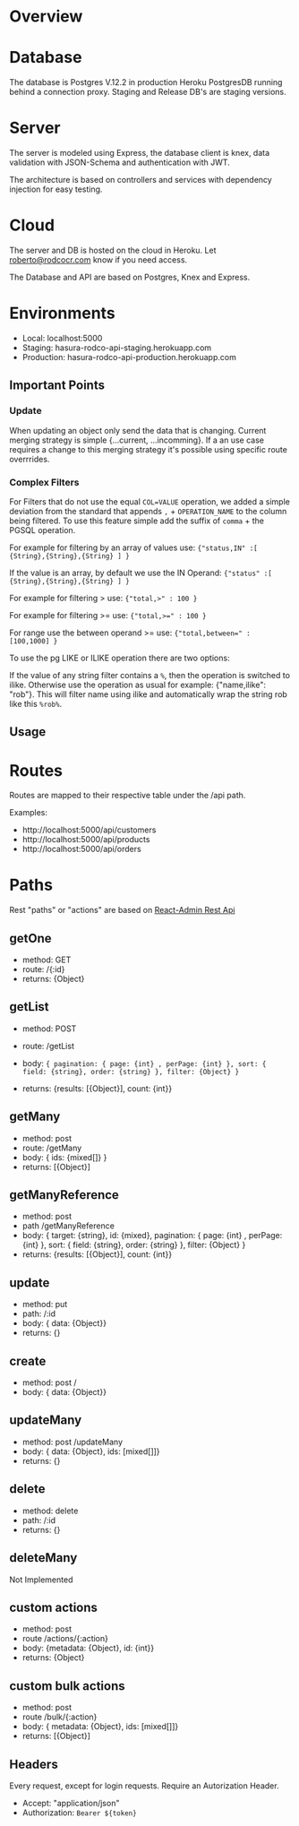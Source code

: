 # Overview

# Database

The database is Postgres V.12.2 in production Heroku PostgresDB running behind a connection proxy. Staging and Release DB's are staging versions.

# Server

The server is modeled using Express, the database client is knex, data validation with JSON-Schema and authentication with JWT.

The architecture is based on controllers and services with dependency injection for easy testing.

# Cloud

The server and DB is hosted on the cloud in Heroku. Let roberto@rodcocr.com know if you need access.

The Database and API are based on Postgres, Knex and Express.

# Environments

- Local: localhost:5000
- Staging: hasura-rodco-api-staging.herokuapp.com
- Production: hasura-rodco-api-production.herokuapp.com

## Important Points

### Update

When updating an object only send the data that is changing. Current merging strategy is simple {...current, ...incomming}. If a an use case requires a change to this merging strategy it's possible using specific route overrrides.

### Complex Filters

For Filters that do not use the equal `COL=VALUE` operation, we added a simple deviation from the standard that appends `,` + `OPERATION_NAME` to the column being filtered. To use this feature simple add the suffix of `comma` + the PGSQL operation.

For example for filtering by an array of values use: `{"status,IN" :[ {String},{String},{String} ] }`

If the value is an array, by default we use the IN Operand: `{"status" :[ {String},{String},{String} ] }`

For example for filtering > use: `{"total,>" : 100 }`

For example for filtering >= use: `{"total,>=" : 100 }`

For range use the between operand >= use: `{"total,between=" : [100,1000] }`

To use the pg LIKE or ILIKE operation there are two options:

If the value of any string filter contains a `%`, then the operation is switched to ilike. Otherwise use the operation as usual for example: {"name,ilike": "rob"}. This will filter name using ilike and automatically wrap the string rob like this `%rob%`.

## Usage

# Routes

Routes are mapped to their respective table under the /api path.

Examples:

- http://localhost:5000/api/customers
- http://localhost:5000/api/products
- http://localhost:5000/api/orders

# Paths

Rest "paths" or "actions" are based on [React-Admin Rest Api](https://marmelab.com/react-admin/DataProviders.html)

## getOne

- method: GET
- route: /{:id}
- returns: {Object}

## getList

- method: POST
- route: /getList
- body: `{ pagination: { page: {int} , perPage: {int} }, sort: { field: {string}, order: {string} }, filter: {Object} }`

- returns: {results: [{Object}], count: {int}}

## getMany

- method: post
- route: /getMany
- body: { ids: {mixed[]} }
- returns: [{Object}]

## getManyReference

- method: post
- path /getManyReference
- body: { target: {string}, id: {mixed}, pagination: { page: {int} , perPage: {int} }, sort: { field: {string}, order: {string} }, filter: {Object} }
- returns: {results: [{Object}], count: {int}}

## update

- method: put
- path: /:id
- body: { data: {Object}}
- returns: {}

## create

- method: post /
- body: { data: {Object}}

## updateMany

- method: post /updateMany
- body: { data: {Object}, ids: [mixed[]]}
- returns: {}

## delete

- method: delete
- path: /:id
- returns: {}

## deleteMany

Not Implemented

## custom actions

- method: post
- route /actions/{:action}
- body: {metadata: {Object}, id: {int}}
- returns: {Object}

## custom bulk actions

- method: post
- route /bulk/{:action}
- body: { metadata: {Object}, ids: [mixed[]]}
- returns: [{Object}]

## Headers

Every request, except for login requests. Require an Autorization Header.

- Accept: "application/json"
- Authorization: `Bearer ${token}`

```

```
